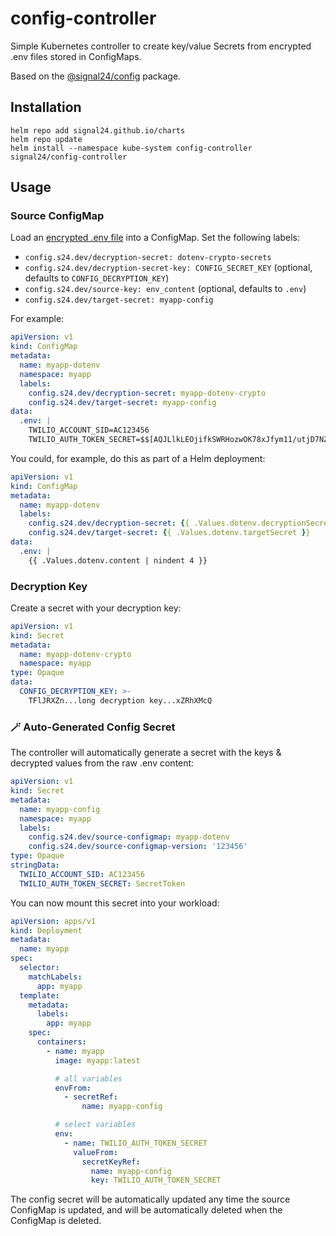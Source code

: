 # config-controller

Simple Kubernetes controller to create key/value Secrets from encrypted .env files stored in ConfigMaps.

Based on the [@signal24/config](https://github.com/signal24/node-config) package.

## Installation

```
helm repo add signal24.github.io/charts
helm repo update
helm install --namespace kube-system config-controller signal24/config-controller
```

## Usage

### Source ConfigMap

Load an [encrypted .env file](https://github.com/signal24/node-config?tab=readme-ov-file#setup) into a ConfigMap.  Set the following labels:

- `config.s24.dev/decryption-secret: dotenv-crypto-secrets`
- `config.s24.dev/decryption-secret-key: CONFIG_SECRET_KEY` (optional, defaults to `CONFIG_DECRYPTION_KEY`)
- `config.s24.dev/source-key: env_content` (optional, defaults to `.env`)
- `config.s24.dev/target-secret: myapp-config`

For example:
```yaml
apiVersion: v1
kind: ConfigMap
metadata:
  name: myapp-dotenv
  namespace: myapp
  labels:
    config.s24.dev/decryption-secret: myapp-dotenv-crypto
    config.s24.dev/target-secret: myapp-config
data:
  .env: |
    TWILIO_ACCOUNT_SID=AC123456
    TWILIO_AUTH_TOKEN_SECRET=$$[AQJLlkLEOjifkSWRHozwOK78xJfym11/utjD7NZwbYXOUTMMXHg+Fa34wt/ytB4LRB2kiD6qXSYTQQLPYRmxN+1/VcvWCATWPUXJEN+pl8MiaO5boOGMYqcTT9JVUQ+dyEZelJkR+fuhzAeoANKyicPFwYa7DiLRwUlLxca/7lnEiROzrh1YNtvWPM0+J3yjjh/zbwbRUWCVFRcP/jmToE5EGifGYhpSjzY004LDWNfF8fKiotZiISMXq8vbDBBpmYugmkHy6Q+DXMIoVsRhg/jY1LSO8ycNaE8eAjgS05tjnXo35Nx9Wr+QSKAU99+M0yK3zfq7nSnIfVQ7IRQXNV4N2Dte02ZX+AkPwNg/mPeWXD+Acnxzu2KDi4R9nmb1Qnk6VJ+BlejbtO+KhGexkDF9a2pvZyN+LDQM3c1OfL/WpqdIZkSsg7fhDWHYnTGUlr1tOxPndptc6im65Kq05/0ynB/e04HMopDz1EmkSXVV]
```

You could, for example, do this as part of a Helm deployment:

```yaml
apiVersion: v1
kind: ConfigMap
metadata:
  name: myapp-dotenv
  labels:
    config.s24.dev/decryption-secret: {{ .Values.dotenv.decryptionSecret }}
    config.s24.dev/target-secret: {{ .Values.dotenv.targetSecret }}
data:
  .env: |
    {{ .Values.dotenv.content | nindent 4 }}
```

### Decryption Key

Create a secret with your decryption key:

```yaml
apiVersion: v1
kind: Secret
metadata:
  name: myapp-dotenv-crypto
  namespace: myapp
type: Opaque
data:
  CONFIG_DECRYPTION_KEY: >-
    TFlJRXZn...long decryption key...xZRhXMcQ
```

### 🪄 Auto-Generated Config Secret

The controller will automatically generate a secret with the keys & decrypted values from the raw .env content:

```yaml
apiVersion: v1
kind: Secret
metadata:
  name: myapp-config
  namespace: myapp
  labels:
    config.s24.dev/source-configmap: myapp-dotenv
    config.s24.dev/source-configmap-version: '123456'
type: Opaque
stringData:
  TWILIO_ACCOUNT_SID: AC123456
  TWILIO_AUTH_TOKEN_SECRET: SecretToken
```

You can now mount this secret into your workload:

```yaml
apiVersion: apps/v1
kind: Deployment
metadata:
  name: myapp
spec:
  selector:
    matchLabels:
      app: myapp
  template:
    metadata:
      labels:
        app: myapp
    spec:
      containers:
        - name: myapp
          image: myapp:latest

          # all variables
          envFrom:
            - secretRef:
                name: myapp-config

          # select variables
          env:
            - name: TWILIO_AUTH_TOKEN_SECRET
              valueFrom:
                secretKeyRef:
                  name: myapp-config
                  key: TWILIO_AUTH_TOKEN_SECRET
```

The config secret will be automatically updated any time the source ConfigMap is updated, and will be automatically deleted when the ConfigMap is deleted.
